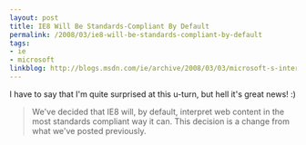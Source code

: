 ```yaml
---
layout: post
title: IE8 Will Be Standards-Compliant By Default
permalink: /2008/03/ie8-will-be-standards-compliant-by-default
tags:
- ie
- microsoft
linkblog: http://blogs.msdn.com/ie/archive/2008/03/03/microsoft-s-interoperability-principles-and-ie8.aspx?CommentPosted=true#commentmessage
---
```


I have to say that I'm quite surprised at this u-turn, but hell it's great news! :)

> We've decided that IE8 will, by default, interpret web content in the most standards compliant way it
> can. This decision is a change from what we've posted previously.
